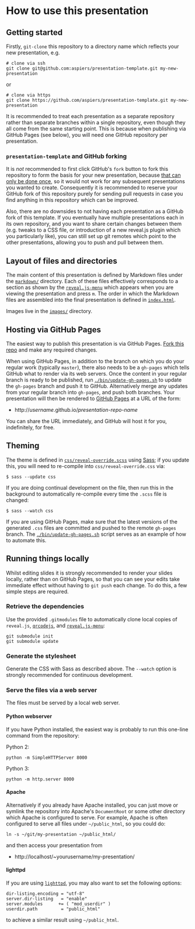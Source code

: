 # How to use this presentation

## Getting started

Firstly, `git-clone` this repository to a directory name which
reflects your new presentation, e.g.

    # clone via ssh
    git clone git@github.com:aspiers/presentation-template.git my-new-presentation

or

    # clone via https
    git clone https://github.com/aspiers/presentation-template.git my-new-presentation

It is recommended to treat each presentation as a separate repository
rather than separate branches within a single repository, even though
they all come from the same starting point.  This is because when
publishing via GitHub Pages (see below), you will need one GitHub
repository per presentation.

### `presentation-template` and GitHub forking

It is *not* recommended to first click GitHub's `fork` button to fork
this repository to form the basis for your new presentation, because
[that can only be done
once](https://github.com/isaacs/github/issues/1094), so it would not
work for any subsequent presentations you wanted to create.
Consequently it is recommended to reserve your GitHub fork of this
repository purely for sending pull requests in case you find anything
in this repository which can be improved.

Also, there are no downsides to not having each presentation as a
GitHub fork of this template.  If you eventually have multiple
presentations each in its own repository, and you want to share
certain changes between them (e.g. tweaks to a CSS file, or
introduction of a new reveal.js plugin which you particularly like),
you can still set up git remotes which point to the other
presentations, allowing you to push and pull between them.

## Layout of files and directories

The main content of this presentation is defined by Markdown files
under the [`markdown/`](markdown) directory.  Each of these files
effectively corresponds to a section as shown by
the [`reveal.js-menu`](https://github.com/denehyg/reveal.js-menu)
which appears when you are viewing the presentation and press `m`.
The order in which the Markdown files are assembled into the final
presentation is defined in [`index.html`](index.html).

Images live in the [`images/`](images) directory.

## Hosting via GitHub Pages

The easiest way to publish this presentation is via GitHub Pages.
[Fork this repo](https://help.github.com/articles/fork-a-repo/) and
make any required changes.

When using GitHub Pages, in addition to the branch on which you do
your regular work (typically `master`), there also needs to be a
`gh-pages` which tells GitHub what to render via its web servers.
Once the content in your regular branch is ready to be published,
run [`./bin/update-gh-pages.sh`](bin/update-gh-pages.sh) to update the
`gh-pages` branch and push it to GitHub.  Alternatively merge any
updates from your regular branch into `gh-pages`, and push both
branches.  Your presentation will then be rendered
to [GitHub Pages](https://pages.github.com/) at a URL of the form:

-   http://*username*.github.io/*presentation-repo-name*

You can share the URL immediately, and GitHub will host it for you,
indefinitely, for free.

## Theming

The theme is defined
in [`css/reveal-override.scss`](css/reveal-override.scss)
using [Sass](http://sass-lang.com/); if you update this, you will need
to re-compile into `css/reveal-override.css` via:

    $ sass --update css

If you are doing continual development on the file, then run this in
the background to automatically re-compile every time the `.scss` file
is changed:

    $ sass --watch css

If you are using GitHub Pages, make sure that the latest versions of
the generated `.css` files are committed and pushed to the remote
`gh-pages` branch.
The [`./bin/update-gh-pages.sh`](bin/update-gh-pages.sh) script serves
as an example of how to automate this.

## Running things locally

Whilst editing slides it is strongly recommended to render your slides
locally, rather than on GitHub Pages, so that you can see your edits
take immediate effect without having to `git push` each change.  To
do this, a few simple steps are required.

### Retrieve the dependencies

Use the provided `.gitmodules` file to automatically clone local
copies of `reveal.js`,
[`qrcodejs`](https://davidshimjs.github.io/qrcodejs/), and
[`reveal.js-menu`](https://github.com/denehyg/reveal.js-menu):

    git submodule init
    git submodule update

### Generate the stylesheet

Generate the CSS with Sass as described above.  The `--watch` option
is strongly recommended for continuous development.

### Serve the files via a web server

The files must be served by a local web server.

#### Python webserver

If you have Python installed, the easiest way is probably to run this
one-line command from the repository:

Python 2:

    python -m SimpleHTTPServer 8000

Python 3:

    python -m http.server 8000

#### Apache

Alternatively if you already have Apache installed, you can just move
or symlink the repository into Apache's `DocumentRoot` or some other
directory which Apache is configured to serve.  For example, Apache
is often configured to serve all files under `~/public_html`, so you
could do:

    ln -s ~/git/my-presentation ~/public_html/

and then access your presentation from

-   http://localhost/~yourusername/my-presentation/

#### lighttpd

If you are using [`lighttpd`](https://www.lighttpd.net/), you may also
want to set the following options:

    dir-listing.encoding = "utf-8"
    server.dir-listing   = "enable"
    server.modules      += ( "mod_userdir" )
    userdir.path         = "public_html"

to achieve a similar result using `~/public_html`.
